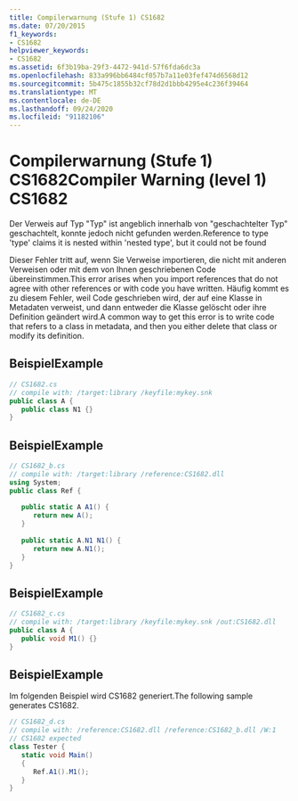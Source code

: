 ```yaml
---
title: Compilerwarnung (Stufe 1) CS1682
ms.date: 07/20/2015
f1_keywords:
- CS1682
helpviewer_keywords:
- CS1682
ms.assetid: 6f3b19ba-29f3-4472-941d-57f6fda6dc3a
ms.openlocfilehash: 833a996bb6484cf057b7a11e03fef474d6568d12
ms.sourcegitcommit: 5b475c1855b32cf78d2d1bbb4295e4c236f39464
ms.translationtype: MT
ms.contentlocale: de-DE
ms.lasthandoff: 09/24/2020
ms.locfileid: "91182106"
---
```

# <a name="compiler-warning-level-1-cs1682"></a><span data-ttu-id="ccf08-102">Compilerwarnung (Stufe 1) CS1682</span><span class="sxs-lookup"><span data-stu-id="ccf08-102">Compiler Warning (level 1) CS1682</span></span>

<span data-ttu-id="ccf08-103">Der Verweis auf Typ "Typ" ist angeblich innerhalb von "geschachtelter Typ" geschachtelt, konnte jedoch nicht gefunden werden.</span><span class="sxs-lookup"><span data-stu-id="ccf08-103">Reference to type 'type' claims it is nested within 'nested type', but it could not be found</span></span>  
  
 <span data-ttu-id="ccf08-104">Dieser Fehler tritt auf, wenn Sie Verweise importieren, die nicht mit anderen Verweisen oder mit dem von Ihnen geschriebenen Code übereinstimmen.</span><span class="sxs-lookup"><span data-stu-id="ccf08-104">This error arises when you import references that do not agree with other references or with code you have written.</span></span> <span data-ttu-id="ccf08-105">Häufig kommt es zu diesem Fehler, weil Code geschrieben wird, der auf eine Klasse in Metadaten verweist, und dann entweder die Klasse gelöscht oder ihre Definition geändert wird.</span><span class="sxs-lookup"><span data-stu-id="ccf08-105">A common way to get this error is to write code that refers to a class in metadata, and then you either delete that class or modify its definition.</span></span>  
  
## <a name="example"></a><span data-ttu-id="ccf08-106">Beispiel</span><span class="sxs-lookup"><span data-stu-id="ccf08-106">Example</span></span>  
  
```csharp  
// CS1682.cs  
// compile with: /target:library /keyfile:mykey.snk  
public class A {  
   public class N1 {}  
}  
```  
  
## <a name="example"></a><span data-ttu-id="ccf08-107">Beispiel</span><span class="sxs-lookup"><span data-stu-id="ccf08-107">Example</span></span>  
  
```csharp  
// CS1682_b.cs  
// compile with: /target:library /reference:CS1682.dll  
using System;  
public class Ref {  
  
   public static A A1() {  
      return new A();  
   }  
  
   public static A.N1 N1() {
      return new A.N1();  
   }  
}  
```  
  
## <a name="example"></a><span data-ttu-id="ccf08-108">Beispiel</span><span class="sxs-lookup"><span data-stu-id="ccf08-108">Example</span></span>  
  
```csharp  
// CS1682_c.cs  
// compile with: /target:library /keyfile:mykey.snk /out:CS1682.dll  
public class A {  
   public void M1() {}  
}  
```  
  
## <a name="example"></a><span data-ttu-id="ccf08-109">Beispiel</span><span class="sxs-lookup"><span data-stu-id="ccf08-109">Example</span></span>  

 <span data-ttu-id="ccf08-110">Im folgenden Beispiel wird CS1682 generiert.</span><span class="sxs-lookup"><span data-stu-id="ccf08-110">The following sample generates CS1682.</span></span>  
  
```csharp  
// CS1682_d.cs  
// compile with: /reference:CS1682.dll /reference:CS1682_b.dll /W:1  
// CS1682 expected  
class Tester {  
   static void Main()  
   {  
      Ref.A1().M1();  
   }  
}  
```
